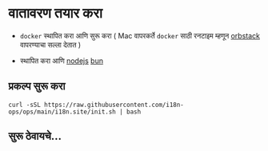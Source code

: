# वातावरण तयार करा

* `docker` स्थापित करा आणि सुरू करा ( Mac वापरकर्ते `docker` साठी रनटाइम म्हणून [orbstack](https://orbstack.dev) वापरण्याचा सल्ला देतात )

* स्थापित करा आणि [nodejs](https://nodejs.org/en/download/package-manager) [bun](https://bun.sh/docs/installation)

## प्रकल्प सुरू करा

```
curl -sSL https://raw.githubusercontent.com/i18n-ops/ops/main/i18n.site/init.sh | bash
```

## सुरू ठेवायचे…